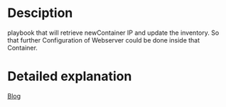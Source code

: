 # Desciption
playbook that will retrieve newContainer IP and update the inventory. So that further Configuration of Webserver could be done inside that Container.


# Detailed explanation 
[Blog]()

